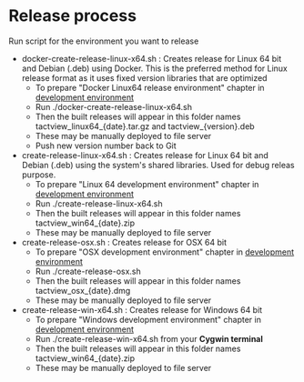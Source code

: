 # Release process

Run script for the environment you want to release

 - docker-create-release-linux-x64.sh : Creates release for Linux 64 bit and Debian (.deb) using Docker. This is the preferred method for Linux release format as it uses fixed version libraries that are optimized
    - To prepare "Docker Linux64 release environment" chapter in [development environment](development-environment.md)
    - Run ./docker-create-release-linux-x64.sh
    - Then the built releases will appear in this folder names tactview_linux64_{date}.tar.gz and tactview_{version}.deb
    - These may be manually deployed to file server
    - Push new version number back to Git
 - create-release-linux-x64.sh : Creates release for Linux 64 bit and Debian (.deb) using the system's shared libraries. Used for debug releas purpose.
    - To prepare "Linux 64 development environment" chapter in [development environment](development-environment.md)
    - Run ./create-release-linux-x64.sh
    - Then the built releases will appear in this folder names tactview_win64_{date}.zip
    - These may be manually deployed to file server
 - create-release-osx.sh : Creates release for OSX 64 bit
    - To prepare "OSX development environment" chapter in [development environment](development-environment.md)
    - Run ./create-release-osx.sh
    - Then the built releases will appear in this folder names tactview_osx_{date}.dmg
    - These may be manually deployed to file server
 - create-release-win-x64.sh : Creates release for Windows 64 bit
    - To prepare "Windows development environment" chapter in [development environment](development-environment.md)
    - Run ./create-release-win-x64.sh from your **Cygwin terminal**
    - Then the built releases will appear in this folder names tactview_win64_{date}.zip
    - These may be manually deployed to file server
